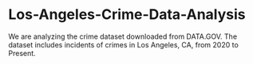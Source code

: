 # Los-Angeles-Crime-Data-Analysis
We are analyzing the crime dataset downloaded from DATA.GOV. The dataset includes incidents of crimes in Los Angeles, CA, from 2020 to Present.
